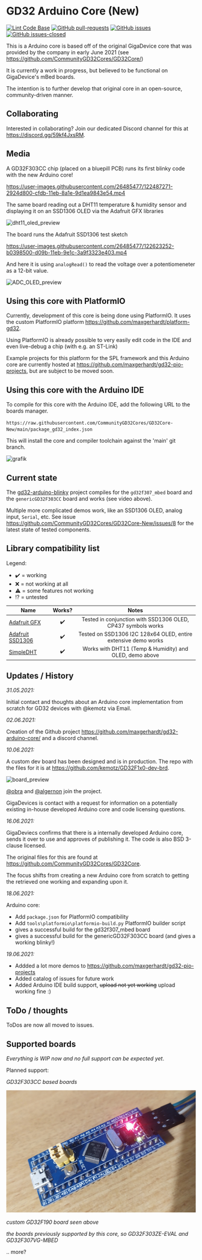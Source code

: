 # GD32 Arduino Core (New) 

[![Lint Code Base](https://github.com/CommunityGD32Cores/GD32Core-New/actions/workflows/linter.yml/badge.svg)](https://github.com/CommunityGD32Cores/GD32Core-New/actions/workflows/linter.yml) [![GitHub pull-requests](https://img.shields.io/github/issues-pr/CommunityGD32Cores/GD32Core-New)](https://GitHub.com/CommunityGD32Cores/GD32Core-New/pull/) [![GitHub issues](https://img.shields.io/github/issues/CommunityGD32Cores/GD32Core-New.svg)](https://GitHub.com/CommunityGD32Cores/GD32Core-New/issues/) [![GitHub issues-closed](https://img.shields.io/github/issues-closed/CommunityGD32Cores/GD32Core-New.svg)](https://GitHub.com/CommunityGD32Cores/GD32Core-New/issues?q=is%3Aissue+is%3Aclosed)

This is a Arduino core is based off of the original GigaDevice core that was provided by the company in early June 2021 (see https://github.com/CommunityGD32Cores/GD32Core/)

It is currently a work in progress, but believed to be functional on GigaDevice's mBed boards.

The intention is to further develop that original core in an open-source, community-driven manner.

## Collaborating

Interested in collaborating? Join our dedicated Discord channel for this at https://discord.gg/59kf4JxsRM.

## Media

A GD32F303CC chip (placed on a bluepill PCB) runs its first blinky code with the new Arduino core!

https://user-images.githubusercontent.com/26485477/122487271-2924d800-cfdb-11eb-8a1e-9d1ea9843e54.mp4

The same board reading out a DHT11 temperature & humidity sensor and displaying it on an SSD1306 OLED via the Adafruit GFX libraries

![dht11_oled_preview](https://user-images.githubusercontent.com/26485477/122623132-3c977800-d09b-11eb-9ef5-0d19f7f997ea.jpg)

The board runs the Adafruit SSD1306 test sketch

https://user-images.githubusercontent.com/26485477/122623252-b0398500-d09b-11eb-9e1c-3a9f3323e403.mp4

And here it is using `analogRead()` to read the voltage over a potentiomeneter as a 12-bit value.

![ADC_OLED_preview](https://user-images.githubusercontent.com/26485477/122623205-81bbaa00-d09b-11eb-8195-fa5fce0c9dd3.jpg)


## Using this core with PlatformIO

Currently, development of this core is being done using PlatformIO. It uses the custom PlatformIO platform https://github.com/maxgerhardt/platform-gd32. 

Using PlatformIO is already possible to very easily edit code in the IDE and even live-debug a chip (with e.g. an ST-Link)

Example projects for this platform for the SPL framework and this Arduino core are currently hosted at https://github.com/maxgerhardt/gd32-pio-projects, but are subject to be moved soon.

## Using this core with the Arduino IDE

To compile for this core with the Arduino IDE, add the following URL to the boards manager.

`https://raw.githubusercontent.com/CommunityGD32Cores/GD32Core-New/main/package_gd32_index.json`

This will install the core and compiler toolchain against the 'main' git branch.

![grafik](https://user-images.githubusercontent.com/26485477/122646653-8b3b2580-d120-11eb-8261-735e0caf00bb.png)


## Current state

The [gd32-arduino-blinky](https://github.com/maxgerhardt/gd32-pio-projects/tree/main/gd32-arduino-blinky) project compiles for the `gd32f307_mbed` board and the `genericGD32F303CC` board and works (see video above). 

Multiple more complicated demos work, like an SSD1306 OLED, analog input, `Serial`, etc. See issue https://github.com/CommunityGD32Cores/GD32Core-New/issues/8 for the latest state of tested components.

## Library compatibility list 

Legend: 
* :heavy_check_mark:  = working
* :x:  = not working at all
* :warning:  = some features not working
* :interrobang: = untested

| Name                                                                 | Works? | Notes                          | 
| -------------------------------------------------------------------- |:------:| :-----------------------------:| 
| [Adafruit GFX](https://github.com/adafruit/Adafruit-GFX-Library)     | ✔️     | Tested in conjunction with SSD1306 OLED,  CP437 symbols works | 
| [Adafruit SSD1306](https://github.com/adafruit/Adafruit_SSD1306)     | ✔️     | Tested on SSD1306 I2C 128x64 OLED, entire extensive demo works | 
| [SimpleDHT](https://github.com/winlinvip/SimpleDHT/)                 | ✔️     | Works with DHT11 (Temp & Humidity) and OLED, demo above | 


## Updates / History

_31.05.2021:_

Initial contact and thoughts about an Arduino core implementation from scratch for GD32 devices with @kemotz via Email.

_02.06.2021:_

Creation of the Github project https://github.com/maxgerhardt/gd32-arduino-core/ and a discord channel.

_10.06.2021:_

A custom dev board has been designed and is in production. The repo with the files for it is at https://github.com/kemotz/GD32F1x0-dev-brd. 

![board_preview](https://user-images.githubusercontent.com/26485477/122487075-a69c1880-cfda-11eb-9675-d4d582f6e6e4.png)


[@obra](https://github.com/obra) and [@algernon](https://github.com/algernon) join the project. 

GigaDevices is contact with a request for information on a potentially existing in-house developed Arduino core and code licensing questions.

*16.06.2021:*

GigaDeviecs confirms that there is a internally developed Arduino core, sends it over to use and approves of publishing it. The code is also BSD 3-clause licensed. 

The original files for this are found at https://github.com/CommunityGD32Cores/GD32Core.

The focus shifts from creating a new Arduino core from scratch to getting the retrieved one working and expanding upon it.

*18.06.2021:*

Arduino core:
* Add `package.json` for PlatformIO compatibility
* Add `tools\platformio\platformio-build.py` PlatformIO builder script
* gives a successful build for the gd32f307_mbed board
* gives a successful build for the genericGD32F303CC board (and gives a working blinky!)

*19.06.2021:*
* Addded a lot more demos to https://github.com/maxgerhardt/gd32-pio-projects
* Added catalog of issues for future work
* Added Arduino IDE build support, ~~upload not yet working~~ upload working fine :)


## ToDo / thoughts

ToDos are now all moved to issues.

## Supported boards

*Everything is WIP now and no full support can be expected yet*.

Planned support:

*GD32F303CC based boards*

![bluepill_f303cc](docs/gd32f303cc_board.jpg)

*custom GD32F190 board seen above* 

*the boards previously supported by this core, so GD32F303ZE-EVAL and GD32F307VG-MBED*

.. more?
